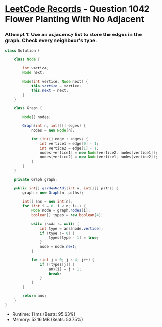 # [LeetCode Records](../../README.md) - Question 1042 Flower Planting With No Adjacent

### Attempt 1: Use an adjacency list to store the edges in the graph. Check every neighbour's type.
```java
class Solution {

    class Node {

        int vertice;
        Node next;

        Node(int vertice, Node next) {
            this.vertice = vertice;
            this.next = next;
        }
    }

    class Graph {

        Node[] nodes;

        Graph(int n, int[][] edges) {
            nodes = new Node[n];

            for (int[] edge : edges) {
                int vertice1 = edge[0] - 1;
                int vertice2 = edge[1] - 1;
                nodes[vertice1] = new Node(vertice2, nodes[vertice1]);
                nodes[vertice2] = new Node(vertice1, nodes[vertice2]);
            }
        }
    }

    private Graph graph;

    public int[] gardenNoAdj(int n, int[][] paths) {
        graph = new Graph(n, paths);

        int[] ans = new int[n];
        for (int i = 0; i < n; i++) {
            Node node = graph.nodes[i];
            boolean[] types = new boolean[4];
            
            while (node != null) {
                int type = ans[node.vertice];
                if (type != 0) {
                    types[type - 1] = true;
                }
                node = node.next;
            }

            for (int j = 0; j < 4; j++) {
                if (!types[j]) {
                    ans[i] = j + 1;
                    break;
                }
            }
        }

        return ans;
    }
}
```
- Runtime: 11 ms (Beats: 95.63%)
- Memory: 53.16 MB (Beats: 53.75%)

<br>
